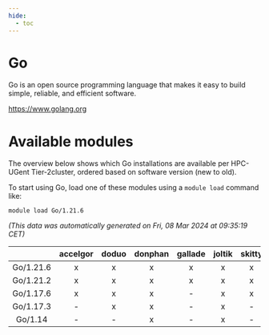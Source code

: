 ```yaml
---
hide:
  - toc
---
```


Go
==


Go is an open source programming language that makes it easy to build simple, reliable, and efficient software.

https://www.golang.org
# Available modules


The overview below shows which Go installations are available per HPC-UGent Tier-2cluster, ordered based on software version (new to old).

To start using Go, load one of these modules using a `module load` command like:

```shell
module load Go/1.21.6
```

*(This data was automatically generated on Fri, 08 Mar 2024 at 09:35:19 CET)*  

| |accelgor|doduo|donphan|gallade|joltik|skitty|
| :---: | :---: | :---: | :---: | :---: | :---: | :---: |
|Go/1.21.6|x|x|x|x|x|x|
|Go/1.21.2|x|x|x|x|x|x|
|Go/1.17.6|x|x|x|-|x|x|
|Go/1.17.3|-|x|x|-|x|-|
|Go/1.14|-|-|x|-|x|-|
